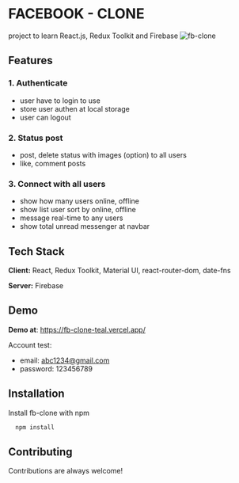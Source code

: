
# FACEBOOK - CLONE

project to learn React.js, Redux Toolkit and Firebase
![fb-clone](https://github.com/whiwf/fb-clone/blob/dev/public/Desktop%20-%204.png)

## Features

### 1. Authenticate
- user have to login to use
- store user authen at local storage
- user can logout
### 2. Status post
- post, delete status with images (option) to all users
- like, comment posts
### 3. Connect with all users
- show how many users online, offline
- show list user sort by online, offline
- message real-time to any users
- show total unread messenger at navbar

## Tech Stack

**Client:** React, Redux Toolkit, Material UI, react-router-dom, date-fns

**Server:** Firebase


## Demo

**Demo at**: https://fb-clone-teal.vercel.app/

Account test:
- email: abc1234@gmail.com
- password: 123456789

## Installation

Install fb-clone with npm

```bash
  npm install
```
    
## Contributing

Contributions are always welcome!


